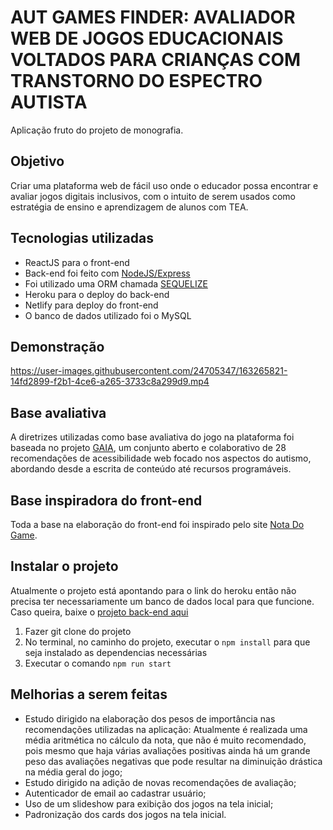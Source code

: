 # AUT GAMES FINDER: AVALIADOR WEB DE JOGOS EDUCACIONAIS VOLTADOS PARA CRIANÇAS COM TRANSTORNO DO ESPECTRO AUTISTA

<p>Aplicação fruto do projeto de monografia.</p>

<h2>Objetivo</h2>
<p>Criar uma plataforma web de fácil uso onde o educador possa encontrar e avaliar jogos digitais inclusivos, com o intuito de serem usados como estratégia de ensino e aprendizagem de alunos com TEA.</p>

<h2>Tecnologias utilizadas</h2>

<ul>
  <li>ReactJS para o front-end</li>
  <li>Back-end foi feito com <a href="https://github.com/jamil2gomes/avaliador_jogos_back" target="_blank">NodeJS/Express</a></li>
  <li>Foi utilizado uma ORM chamada <a href="https://sequelize.org/" target="_blank">SEQUELIZE</a></li>
  <li>Heroku para o deploy do back-end</li>
  <li>Netlify para deploy do front-end</li>
  <li>O banco de dados utilizado foi o MySQL</li>
</ul>

<h2>Demonstração</h2>

https://user-images.githubusercontent.com/24705347/163265821-14fd2899-f2b1-4ce6-a265-3733c8a299d9.mp4

<h2>Base avaliativa</h2>

<p> A diretrizes utilizadas como base avaliativa do jogo na plataforma foi baseada no projeto <a href="https://gaia.wiki.br/"  target="_blank">GAIA</a>, um conjunto aberto e colaborativo de 28 recomendações de acessibilidade web focado nos aspectos do autismo, abordando desde a escrita de conteúdo até recursos programáveis.</p>

<h2>Base inspiradora do front-end</h2>
<p> Toda a base na elaboração do front-end foi inspirado pelo site <a href="https://notadogame.com/" target="_blank">Nota Do Game</a>.</p>

<h2>Instalar o projeto</h2>

<p>Atualmente o projeto está apontando para o link do heroku então não precisa ter necessariamente um banco de dados local para que funcione. 
  Caso queira, baixe o <a  target="_blank" href="https://github.com/jamil2gomes/avaliador_jogos_back">projeto back-end aqui</a>
</p>

<ol>
  <li>Fazer git clone do projeto</li>
  <li>No terminal, no caminho do projeto, executar o <code>npm install</code> para que seja instalado as dependencias necessárias</li>
  <li>Executar o comando <code>npm run start</code></li>
</ol>

<h2>Melhorias a serem feitas</h2>
<ul>
  <li> Estudo dirigido na elaboração dos pesos de importância nas recomendações utilizadas na aplicação: Atualmente é realizada uma média aritmética no cálculo da nota, que não é muito recomendado, pois mesmo que haja várias avaliações positivas ainda há um grande peso das avaliações negativas que pode resultar na diminuição drástica na média geral do jogo; </li>
  <li>Estudo dirigido na adição de novas recomendações de avaliação;</li>
  <li>Autenticador de email ao cadastrar usuário;</li>
  <li>Uso de um slideshow para exibição dos jogos na tela inicial;</li>
  <li>Padronização dos cards dos jogos na tela inicial.</li>
</ul>

